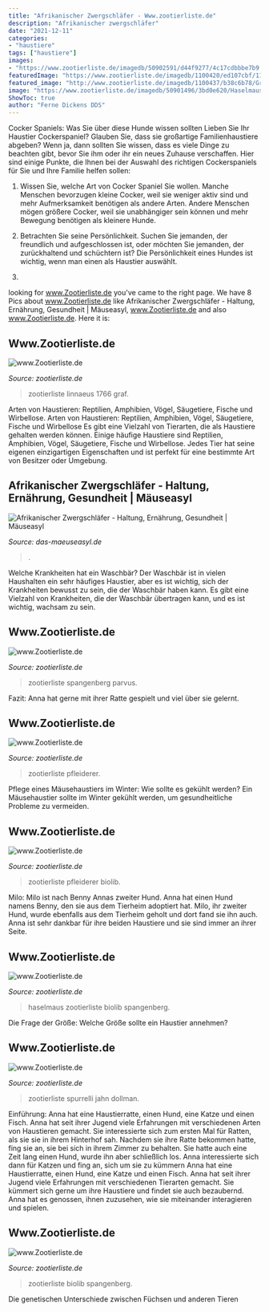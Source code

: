 ```yaml
---
title: "Afrikanischer Zwergschläfer - Www.zootierliste.de"
description: "Afrikanischer zwergschläfer"
date: "2021-12-11"
categories:
- "haustiere"
tags: ["haustiere"]
images:
- "https://www.zootierliste.de/imagedb/50902591/d44f9277/4c17cdbbbe7b9.JPG"
featuredImage: "https://www.zootierliste.de/imagedb/1100420/ed107cbf/11c-Siebenschlaefer-Pi-15-1.jpg"
featured_image: "http://www.zootierliste.de/imagedb/1100437/b38c6b78/Graphiurus-kelleni-POL-PoznanNZ1999Sep29-009-KlausRudloff.jpg"
image: "https://www.zootierliste.de/imagedb/50901496/3bd0e620/Haselmaus.jpg"
ShowToc: true
author: "Ferne Dickens DDS"
---
```



Cocker Spaniels: Was Sie über diese Hunde wissen sollten
Lieben Sie Ihr Haustier Cockerspaniel? Glauben Sie, dass sie großartige Familienhaustiere abgeben? Wenn ja, dann sollten Sie wissen, dass es viele Dinge zu beachten gibt, bevor Sie ihm oder ihr ein neues Zuhause verschaffen. Hier sind einige Punkte, die Ihnen bei der Auswahl des richtigen Cockerspaniels für Sie und Ihre Familie helfen sollen:
1. Wissen Sie, welche Art von Cocker Spaniel Sie wollen. Manche Menschen bevorzugen kleine Cocker, weil sie weniger aktiv sind und mehr Aufmerksamkeit benötigen als andere Arten. Andere Menschen mögen größere Cocker, weil sie unabhängiger sein können und mehr Bewegung benötigen als kleinere Hunde.

2. Betrachten Sie seine Persönlichkeit. Suchen Sie jemanden, der freundlich und aufgeschlossen ist, oder möchten Sie jemanden, der zurückhaltend und schüchtern ist? Die Persönlichkeit eines Hundes ist wichtig, wenn man einen als Haustier auswählt.

3.

	

		
looking for www.Zootierliste.de you've came to the right page. We have 8 Pics about www.Zootierliste.de like Afrikanischer Zwergschläfer - Haltung, Ernährung, Gesundheit | Mäuseasyl, www.Zootierliste.de and also www.Zootierliste.de. Here it is:
		
    
## Www.Zootierliste.de

<img loading=lazy src="http://www.zootierliste.de/imagedb/1100408/z3tfnkba/4aba4c367847c.JPG" onerror="this.onerror=null;this.src='https://tse1.mm.bing.net/th?id=OIP.dLicianPOTxnqSBIxPdRJQHaFj&amp;pid=15.1';" alt="www.Zootierliste.de">

_Source: zootierliste.de_

>zootierliste linnaeus 1766 graf. 

	

Arten von Haustieren: Reptilien, Amphibien, Vögel, Säugetiere, Fische und Wirbellose.
Arten von Haustieren: Reptilien, Amphibien, Vögel, Säugetiere, Fische und Wirbellose
Es gibt eine Vielzahl von Tierarten, die als Haustiere gehalten werden können. Einige häufige Haustiere sind Reptilien, Amphibien, Vögel, Säugetiere, Fische und Wirbellose. Jedes Tier hat seine eigenen einzigartigen Eigenschaften und ist perfekt für eine bestimmte Art von Besitzer oder Umgebung.

    
## Afrikanischer Zwergschläfer - Haltung, Ernährung, Gesundheit | Mäuseasyl

<img loading=lazy src="https://das-maeuseasyl.de/wp-content/uploads/2016/09/arten_zwergschlaefer_graphiurus_murinus_mit_jagdbiss-300x225.jpg" onerror="this.onerror=null;this.src='https://tse1.mm.bing.net/th?id=OIP.MWNB2_2SJFnlV512gO2lagAAAA&amp;pid=15.1';" alt="Afrikanischer Zwergschläfer - Haltung, Ernährung, Gesundheit | Mäuseasyl">

_Source: das-maeuseasyl.de_

>. 

	

Welche Krankheiten hat ein Waschbär?
Der Waschbär ist in vielen Haushalten ein sehr häufiges Haustier, aber es ist wichtig, sich der Krankheiten bewusst zu sein, die der Waschbär haben kann. Es gibt eine Vielzahl von Krankheiten, die der Waschbär übertragen kann, und es ist wichtig, wachsam zu sein.

    
## Www.Zootierliste.de

<img loading=lazy src="http://www.zootierliste.de/imagedb/1100437/b38c6b78/Graphiurus-kelleni-POL-PoznanNZ1999Sep29-009-KlausRudloff.jpg" onerror="this.onerror=null;this.src='https://tse1.mm.bing.net/th?id=OIP.BpwkykGAP-ljb3A9ddIN3wAAAA&amp;pid=15.1';" alt="www.Zootierliste.de">

_Source: zootierliste.de_

>zootierliste spangenberg parvus. 

	

Fazit: Anna hat gerne mit ihrer Ratte gespielt und viel über sie gelernt.

    
## Www.Zootierliste.de

<img loading=lazy src="http://www.zootierliste.de/imagedb/1100436/51dad546/_DSC0147.JPG" onerror="this.onerror=null;this.src='https://tse2.mm.bing.net/th?id=OIP.sBvvh8d8eVsKQ-_cxy2p_QEzDL&amp;pid=15.1';" alt="www.Zootierliste.de">

_Source: zootierliste.de_

>zootierliste pfleiderer. 

	

Pflege eines Mäusehaustiers im Winter: Wie sollte es gekühlt werden?
Ein Mäusehaustier sollte im Winter gekühlt werden, um gesundheitliche Probleme zu vermeiden.

    
## Www.Zootierliste.de

<img loading=lazy src="https://www.zootierliste.de/imagedb/1100420/ed107cbf/11c-Siebenschlaefer-Pi-15-1.jpg" onerror="this.onerror=null;this.src='https://tse2.mm.bing.net/th?id=OIP.ghf_jWpIo4X_MH9iQMDpOwAAAA&amp;pid=15.1';" alt="www.Zootierliste.de">

_Source: zootierliste.de_

>zootierliste pfleiderer biolib. 

	

Milo: Milo ist nach Benny Annas zweiter Hund.
Anna hat einen Hund namens Benny, den sie aus dem Tierheim adoptiert hat. Milo, ihr zweiter Hund, wurde ebenfalls aus dem Tierheim geholt und dort fand sie ihn auch. Anna ist sehr dankbar für ihre beiden Haustiere und sie sind immer an ihrer Seite.

    
## Www.Zootierliste.de

<img loading=lazy src="https://www.zootierliste.de/imagedb/50901496/3bd0e620/Haselmaus.jpg" onerror="this.onerror=null;this.src='https://tse4.mm.bing.net/th?id=OIP.iEcC1VppQpvQVRAOUT3-zwAAAA&amp;pid=15.1';" alt="www.Zootierliste.de">

_Source: zootierliste.de_

>haselmaus zootierliste biolib spangenberg. 

	

Die Frage der Größe: Welche Größe sollte ein Haustier annehmen?

    
## Www.Zootierliste.de

<img loading=lazy src="https://www.zootierliste.de/imagedb/50902591/d44f9277/4c17cdbbbe7b9.JPG" onerror="this.onerror=null;this.src='https://tse4.mm.bing.net/th?id=OIP.eZR1gQlmP2vC6sfybC7sdgAAAA&amp;pid=15.1';" alt="www.Zootierliste.de">

_Source: zootierliste.de_

>zootierliste spurrelli jahn dollman. 

	

Einführung: Anna hat eine Haustierratte, einen Hund, eine Katze und einen Fisch. Anna hat seit ihrer Jugend viele Erfahrungen mit verschiedenen Arten von Haustieren gemacht. Sie interessierte sich zum ersten Mal für Ratten, als sie sie in ihrem Hinterhof sah. Nachdem sie ihre Ratte bekommen hatte, fing sie an, sie bei sich in ihrem Zimmer zu behalten. Sie hatte auch eine Zeit lang einen Hund, wurde ihn aber schließlich los. Anna interessierte sich dann für Katzen und fing an, sich um sie zu kümmern
Anna hat eine Haustierratte, einen Hund, eine Katze und einen Fisch. Anna hat seit ihrer Jugend viele Erfahrungen mit verschiedenen Tierarten gemacht. Sie kümmert sich gerne um ihre Haustiere und findet sie auch bezaubernd. Anna hat es genossen, ihnen zuzusehen, wie sie miteinander interagieren und spielen.

    
## Www.Zootierliste.de

<img loading=lazy src="https://www.zootierliste.de/imagedb/1100436/34c31d97/_DSC0151.JPG" onerror="this.onerror=null;this.src='https://tse4.mm.bing.net/th?id=OIP.9dtkWf2t4twHWxbzT85G0AEzDL&amp;pid=15.1';" alt="www.Zootierliste.de">

_Source: zootierliste.de_

>zootierliste biolib spangenberg. 

	

Die genetischen Unterschiede zwischen Füchsen und anderen Tieren


